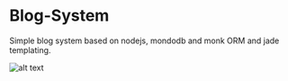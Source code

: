 # Blog-System

Simple blog system based on nodejs, mondodb and monk ORM and jade templating.

![alt text](https://github.com/itaouil95/Blog-System/blob/master/example.png)
